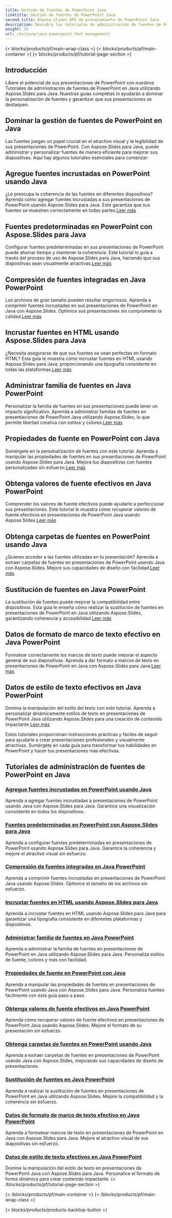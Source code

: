 ```yaml
---
title: Gestión de fuentes de PowerPoint Java
linktitle: Gestión de fuentes de PowerPoint Java
second_title: Aspose.Slides API de procesamiento de PowerPoint Java
description: Descubra los tutoriales de administración de fuentes de PowerPoint en Java utilizando Aspose.Slides para Java. Aprenda técnicas de incrustación, compresión y personalización para mejorar las presentaciones.
weight: 21
url: /es/java/java-powerpoint-font-management/
---
```


{< blocks/products/pf/main-wrap-class >}
{< blocks/products/pf/main-container >}
{< blocks/products/pf/tutorial-page-section >}

## Introducción

Libere el potencial de sus presentaciones de PowerPoint con nuestros Tutoriales de administración de fuentes de PowerPoint en Java utilizando Aspose.Slides para Java. Nuestras guías completas lo ayudarán a dominar la personalización de fuentes y garantizar que sus presentaciones se destaquen.

## Dominar la gestión de fuentes de PowerPoint en Java

Las fuentes juegan un papel crucial en el atractivo visual y la legibilidad de sus presentaciones de PowerPoint. Con Aspose.Slides para Java, puede administrar y personalizar fuentes de manera eficiente para mejorar sus diapositivas. Aquí hay algunos tutoriales esenciales para comenzar:

## Agregue fuentes incrustadas en PowerPoint usando Java
 ¿Le preocupa la coherencia de las fuentes en diferentes dispositivos? Aprenda cómo agregar fuentes incrustadas a sus presentaciones de PowerPoint usando Aspose.Slides para Java. Esto garantiza que sus fuentes se muestren correctamente en todas partes.[Leer más](./add-embedded-fonts-powerpoint-java/)

## Fuentes predeterminadas en PowerPoint con Aspose.Slides para Java
Configurar fuentes predeterminadas en sus presentaciones de PowerPoint puede ahorrar tiempo y mantener la coherencia. Este tutorial lo guía a través del proceso de uso de Aspose.Slides para Java, haciendo que sus diapositivas sean visualmente atractivas.[Leer más](./default-fonts-powerpoint/)

## Compresión de fuentes integradas en Java PowerPoint
 Los archivos de gran tamaño pueden resultar engorrosos. Aprenda a comprimir fuentes incrustadas en sus presentaciones de PowerPoint en Java con Aspose.Slides. Optimice sus presentaciones sin comprometer la calidad.[Leer más](./embedded-font-compression-java-powerpoint/)

## Incrustar fuentes en HTML usando Aspose.Slides para Java
 ¿Necesita asegurarse de que sus fuentes se vean perfectas en formato HTML? Esta guía le muestra cómo incrustar fuentes en HTML usando Aspose.Slides para Java, proporcionando una tipografía consistente en todas las plataformas.[Leer más](./embed-fonts-in-html/)

## Administrar familia de fuentes en Java PowerPoint
 Personalizar la familia de fuentes en sus presentaciones puede tener un impacto significativo. Aprenda a administrar familias de fuentes en presentaciones de PowerPoint Java utilizando Aspose.Slides, lo que permite libertad creativa con estilos y colores.[Leer más](./manage-font-family-java-powerpoint/)

## Propiedades de fuente en PowerPoint con Java
 Sumérgete en la personalización de fuentes con este tutorial. Aprenda a manipular las propiedades de fuentes en sus presentaciones de PowerPoint usando Aspose.Slides para Java. Mejora tus diapositivas con fuentes personalizadas sin esfuerzo.[Leer más](./font-properties-powerpoint-java/)

## Obtenga valores de fuente efectivos en Java PowerPoint
 Comprender los valores de fuente efectivos puede ayudarle a perfeccionar sus presentaciones. Este tutorial le muestra cómo recuperar valores de fuente efectivos en presentaciones de PowerPoint Java usando Aspose.Slides.[Leer más](./get-effective-font-values-java-powerpoint/)

## Obtenga carpetas de fuentes en PowerPoint usando Java
 ¿Quieres acceder a las fuentes utilizadas en tu presentación? Aprenda a extraer carpetas de fuentes en presentaciones de PowerPoint usando Java con Aspose.Slides. Mejore sus capacidades de diseño con facilidad.[Leer más](./get-fonts-folders-powerpoint-java/)

## Sustitución de fuentes en Java PowerPoint
 La sustitución de fuentes puede mejorar la compatibilidad entre dispositivos. Esta guía le enseña cómo realizar la sustitución de fuentes en presentaciones de PowerPoint en Java utilizando Aspose.Slides, garantizando coherencia y accesibilidad.[Leer más](./fonts-substitution-java-powerpoint/)

## Datos de formato de marco de texto efectivo en Java PowerPoint
 Formatear correctamente los marcos de texto puede mejorar el aspecto general de sus diapositivas. Aprenda a dar formato a marcos de texto en presentaciones de PowerPoint en Java con Aspose.Slides para Java.[Leer más](./effective-text-frame-format-data-java-powerpoint/)

## Datos de estilo de texto efectivos en Java PowerPoint
 Domina la manipulación del estilo del texto con este tutorial. Aprenda a personalizar dinámicamente estilos de texto en presentaciones de PowerPoint Java utilizando Aspose.Slides para una creación de contenido impactante.[Leer más](./effective-text-style-data-java-powerpoint/)

Estos tutoriales proporcionan instrucciones prácticas y fáciles de seguir para ayudarle a crear presentaciones profesionales y visualmente atractivas. Sumérgete en cada guía para transformar tus habilidades en PowerPoint y hacer tus presentaciones más efectivas.
## Tutoriales de administración de fuentes de PowerPoint en Java
### [Agregue fuentes incrustadas en PowerPoint usando Java](./add-embedded-fonts-powerpoint-java/)
Aprenda a agregar fuentes incrustadas a presentaciones de PowerPoint usando Java con Aspose.Slides para Java. Garantice una visualización consistente en todos los dispositivos.
### [Fuentes predeterminadas en PowerPoint con Aspose.Slides para Java](./default-fonts-powerpoint/)
Aprenda a configurar fuentes predeterminadas en presentaciones de PowerPoint usando Aspose.Slides para Java. Garantice la coherencia y mejore el atractivo visual sin esfuerzo.
### [Compresión de fuentes integradas en Java PowerPoint](./embedded-font-compression-java-powerpoint/)
Aprenda a comprimir fuentes incrustadas en presentaciones de PowerPoint Java usando Aspose.Slides. Optimice el tamaño de los archivos sin esfuerzo.
### [Incrustar fuentes en HTML usando Aspose.Slides para Java](./embed-fonts-in-html/)
Aprenda a incrustar fuentes en HTML usando Aspose.Slides para Java para garantizar una tipografía consistente en diferentes plataformas y dispositivos.
### [Administrar familia de fuentes en Java PowerPoint](./manage-font-family-java-powerpoint/)
Aprenda a administrar la familia de fuentes en presentaciones de PowerPoint en Java utilizando Aspose.Slides para Java. Personaliza estilos de fuente, colores y más con facilidad.
### [Propiedades de fuente en PowerPoint con Java](./font-properties-powerpoint-java/)
Aprenda a manipular las propiedades de fuentes en presentaciones de PowerPoint usando Java con Aspose.Slides para Java. Personaliza fuentes fácilmente con esta guía paso a paso.
### [Obtenga valores de fuente efectivos en Java PowerPoint](./get-effective-font-values-java-powerpoint/)
Aprenda cómo recuperar valores de fuente efectivos en presentaciones de PowerPoint Java usando Aspose.Slides. Mejore el formato de su presentación sin esfuerzo.
### [Obtenga carpetas de fuentes en PowerPoint usando Java](./get-fonts-folders-powerpoint-java/)
Aprenda a extraer carpetas de fuentes en presentaciones de PowerPoint usando Java con Aspose.Slides, mejorando sus capacidades de diseño de presentaciones.
### [Sustitución de fuentes en Java PowerPoint](./fonts-substitution-java-powerpoint/)
Aprenda a realizar la sustitución de fuentes en presentaciones de PowerPoint en Java utilizando Aspose.Slides. Mejore la compatibilidad y la coherencia sin esfuerzo.
### [Datos de formato de marco de texto efectivo en Java PowerPoint](./effective-text-frame-format-data-java-powerpoint/)
Aprenda a formatear marcos de texto en presentaciones de PowerPoint en Java con Aspose.Slides para Java. Mejore el atractivo visual de sus diapositivas sin esfuerzo.
### [Datos de estilo de texto efectivos en Java PowerPoint](./effective-text-style-data-java-powerpoint/)
Domine la manipulación del estilo de texto en presentaciones de PowerPoint Java con Aspose.Slides para Java. Personalice el formato de forma dinámica para crear contenido impactante.
{< /blocks/products/pf/tutorial-page-section >}

{< /blocks/products/pf/main-container >}
{< /blocks/products/pf/main-wrap-class >}

{< blocks/products/products-backtop-button >}
